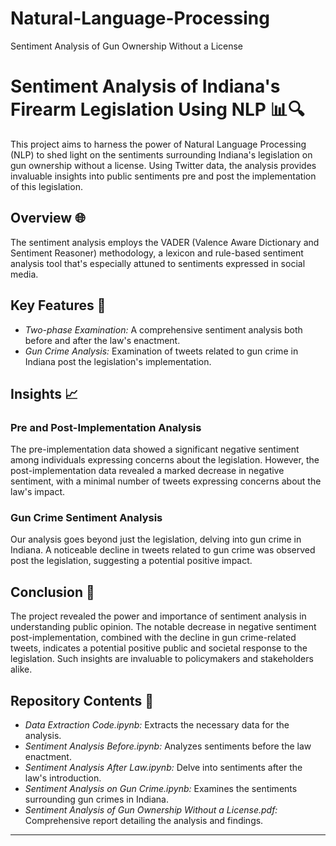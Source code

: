 # Natural-Language-Processing
Sentiment Analysis of Gun Ownership Without a License 


# Sentiment Analysis of Indiana's Firearm Legislation Using NLP 📊🔍

This project aims to harness the power of Natural Language Processing (NLP) to shed light on the sentiments surrounding Indiana's legislation on gun ownership without a license. Using Twitter data, the analysis provides invaluable insights into public sentiments pre and post the implementation of this legislation.


## Overview 🌐

The sentiment analysis employs the VADER (Valence Aware Dictionary and Sentiment Reasoner) methodology, a lexicon and rule-based sentiment analysis tool that's especially attuned to sentiments expressed in social media.

## Key Features 🌟

- *Two-phase Examination:* A comprehensive sentiment analysis both before and after the law's enactment.
- *Gun Crime Analysis:* Examination of tweets related to gun crime in Indiana post the legislation's implementation.

## Insights 📈

### Pre and Post-Implementation Analysis

The pre-implementation data showed a significant negative sentiment among individuals expressing concerns about the legislation. However, the post-implementation data revealed a marked decrease in negative sentiment, with a minimal number of tweets expressing concerns about the law's impact.

### Gun Crime Sentiment Analysis

Our analysis goes beyond just the legislation, delving into gun crime in Indiana. A noticeable decline in tweets related to gun crime was observed post the legislation, suggesting a potential positive impact.

## Conclusion 📜

The project revealed the power and importance of sentiment analysis in understanding public opinion. The notable decrease in negative sentiment post-implementation, combined with the decline in gun crime-related tweets, indicates a potential positive public and societal response to the legislation. Such insights are invaluable to policymakers and stakeholders alike.

## Repository Contents 📂

- *Data Extraction Code.ipynb:* Extracts the necessary data for the analysis.
- *Sentiment Analysis Before.ipynb:* Analyzes sentiments before the law enactment.
- *Sentiment Analysis After Law.ipynb:* Delve into sentiments after the law's introduction.
- *Sentiment Analysis on Gun Crime.ipynb:* Examines the sentiments surrounding gun crimes in Indiana.
- *Sentiment Analysis of Gun Ownership Without a License.pdf:* Comprehensive report detailing the analysis and findings.

---
